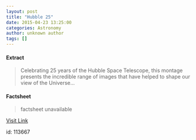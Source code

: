 ```yaml
---
layout: post
title: "Hubble 25"
date: 2015-04-23 13:25:00
categories: Astronomy
author: unknown author
tags: []
---
```



#### Extract
>Celebrating 25 years of the Hubble Space Telescope, this montage presents the incredible range of images that have helped to shape our view of the Universe...

#### Factsheet
>factsheet unavailable

[Visit Link](http://www.esa.int/spaceinimages/Images/2015/04/Hubble_25_without_title)

id:  113667

